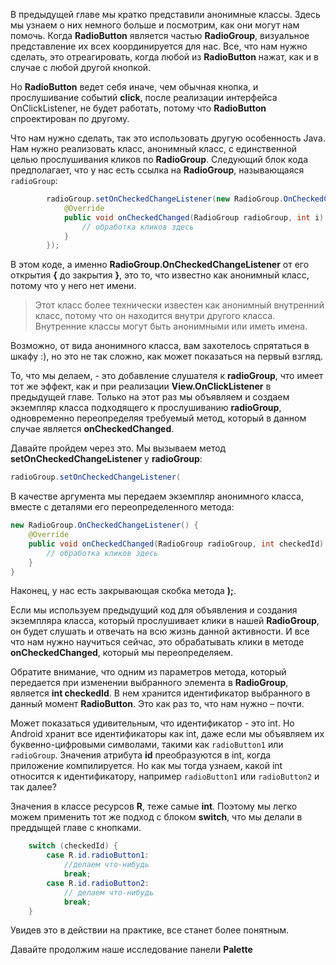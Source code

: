 В предыдущей главе мы кратко представили анонимные классы. Здесь мы узнаем о них немного больше и посмотрим, как они могут нам помочь. Когда **RadioButton** является частью **RadioGroup**, визуальное представление их всех координируется для нас. Все, что нам нужно сделать, это отреагировать, когда любой из **RadioButton** нажат, как и в случае с любой другой кнопкой.

Но **RadioButton** ведет себя иначе, чем обычная кнопка, и прослушивание событий **click**, после реализации интерфейса OnClickListener, не будет работать, потому что **RadioButton** спроектирован по другому.

Что нам нужно сделать, так это использовать другую особенность Java. Нам нужно реализовать класс, анонимный класс, с единственной целью прослушивания кликов по **RadioGroup**. Следующий блок кода предполагает, что у нас есть ссылка на **RadioGroup**, называющаяся ```radioGroup```:
```java
        radioGroup.setOnCheckedChangeListener(new RadioGroup.OnCheckedChangeListener() {
            @Override
            public void onCheckedChanged(RadioGroup radioGroup, int i) {
                // обработка кликов здесь
            }
        });
```
В этом коде, а именно **RadioGroup.OnCheckedChangeListener** от его открытия **{** до закрытия **}**, это то, что известно как анонимный класс, потому что у него нет имени.

> Этот класс более технически известен как анонимный внутренний класс, потому что он находится внутри другого класса. Внутренние классы могут быть анонимными или иметь имена.

Возможно, от вида анонимного класса, вам захотелось спрятаться в шкафу :), но это не так сложно, как может показаться на первый взгляд.

То, что мы делаем, - это добавление слушателя к **radioGroup**, что имеет тот же эффект, как и при реализации **View.OnClickListener** в предыдущей главе. Только на этот раз мы объявляем и создаем экземпляр класса подходящего к прослушиванию **radioGroup**, одновременно переопределяя требуемый метод, который в данном случае является **onCheckedChanged**.

Давайте пройдем через это. Мы вызываем метод **setOnCheckedChangeListener** у  **radioGroup**:
```java
radioGroup.setOnCheckedChangeListener(
```
В качестве аргумента мы передаем экземпляр анонимного класса, вместе с деталями его переопределенного метода:
```java
new RadioGroup.OnCheckedChangeListener() {
    @Override
    public void onCheckedChanged(RadioGroup radioGroup, int checkedId) {
        // обработка кликов здесь
    }
}
``` 
Наконец, у нас есть закрывающая скобка метода **);**.

Если мы используем предыдущий код для объявления и создания экземпляра класса, который прослушивает клики в нашей **RadioGroup**, он будет слушать и отвечать на всю жизнь данной активности. И все что нам нужно научиться сейчас, это обрабатывать клики в методе **onCheckedChanged**, который мы переопределяем.

Обратите внимание, что одним из параметров метода, который передается при изменении выбранного элемента в **RadioGroup**, является **int checkedId**. В нем хранится идентификатор выбранного в данный момент **RadioButton**. Это как раз то, что нам нужно – почти.

Может показаться удивительным, что идентификатор - это int. Но Android хранит все идентификаторы как int, даже если мы объявляем их буквенно-цифровыми символами, такими как ```radioButton1``` или ```radioGroup```. Значения атрибута **id** преобразуются в int, когда приложение компилируется. Но как мы тогда узнаем, какой int относится к идентификатору, например ```radioButton1``` или ```radioButton2``` и так далее?

Значения в классе ресурсов **R**, теже самые **int**. Поэтому мы легко можем применить тот же подход с блоком **switch**, что мы делали в преддыщей главе с кнопками.
```java
    switch (checkedId) {
        case R.id.radioButton1:
            //делаем что-нибудь
            break;
        case R.id.radioButton2:
            // делаем что-нибудь
            break;
    }
```
Увидев это в действии на практике, все станет более понятным.

Давайте продолжим наше исследование панели **Palette**
